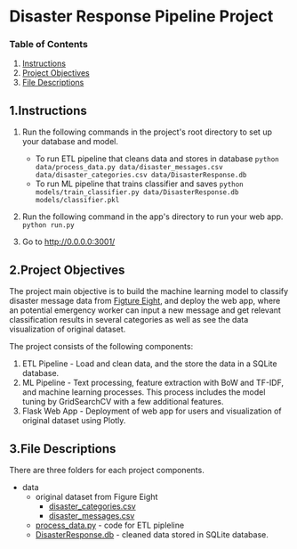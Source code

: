 # Disaster Response Pipeline Project
### Table of Contents
1. [Instructions](#installation)
2. [Project Objectives](#objectives)
3. [File Descriptions](#files)


## 1.Instructions <a name='installation'></a>
1. Run the following commands in the project's root directory to set up your database and model.

    - To run ETL pipeline that cleans data and stores in database
        `python data/process_data.py data/disaster_messages.csv data/disaster_categories.csv data/DisasterResponse.db`
    - To run ML pipeline that trains classifier and saves
        `python models/train_classifier.py data/DisasterResponse.db models/classifier.pkl`

2. Run the following command in the app's directory to run your web app.
    `python run.py`

3. Go to http://0.0.0.0:3001/

## 2.Project Objectives <a name='objectives'></a>
The project main objective is to build the machine learning model to classify disaster message data from [Figture Eight](https://appen.com), and deploy the web app, where an potential emergency worker can input a new message and get relevant classification results in several categories as well as see the data visualization of original dataset.

The project consists of the following components:
1. ETL Pipeline - Load and clean data, and the store the data in a SQLite database.
2. ML Pipeline - Text processing, feature extraction with BoW and TF-IDF, and machine learning processes. This process includes the model tuning by GridSearchCV with a few additional features.
3. Flask Web App - Deployment of web app for users and visualization of original dataset using Plotly.

## 3.File Descriptions <a name="files"></a>
There are three folders for each project components.
- data
  - original dataset from Figure Eight
    - [disaster_categories.csv](data/disaster_categories.csv)
    - [disaster_messages.csv](data/disaster_messages.csv)
  - [process_data.py](data/process_data.py) - code for ETL pipleline
  - [DisasterResponse.db](data/DisasterResponse.db) - cleaned data stored in SQLite database.
